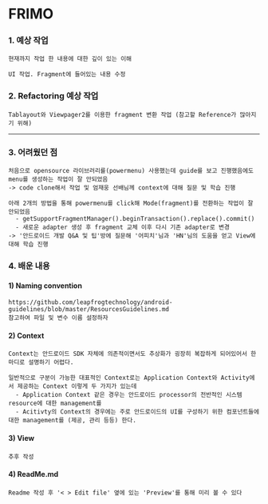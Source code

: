 # FRIMO

### 1. 예상 작업
    현재까지 작업 한 내용에 대한 깊이 있는 이해
    
    UI 작업. Fragment에 들어있는 내용 수정

### 2. Refactoring 예상 작업
    Tablayout와 Viewpager2를 이용한 fragment 변환 작업 (참고할 Reference가 많아지기 위해)

----------

### 3. 어려웠던 점
```
처음으로 opensource 라이브러리를(powermenu) 사용했는데 guide를 보고 진행했음에도 menu를 생성하는 작업이 잘 안되었음
-> code clone해서 작업 및 엄재웅 선배님께 context에 대해 질문 및 학습 진행

아래 2개의 방법을 통해 powermenu를 click해 Mode(fragment)를 전환하는 작업이 잘 안되었음
  - getSupportFragmentManager().beginTransaction().replace().commit()
  - 새로운 adapter 생성 후 fragment 교체 이후 다시 기존 adapter로 변경
-> '안드로이드 개발 Q&A 및 팁'방에 질문해 '어피치'님과 'HN'님의 도움을 얻고 View에 대해 학습 진행

```

### 4. 배운 내용
#### 1) Naming convention
    https://github.com/leapfrogtechnology/android-guidelines/blob/master/ResourcesGuidelines.md
    참고하여 파일 및 변수 이름 설정하자      

#### 2) Context
```
Context는 안드로이드 SDK 자체에 의존적이면서도 추상화가 굉장히 복잡하게 되어있어서 한마디로 설명하기 어렵다.

일반적으로 구분이 가능한 대표적인 Context로는 Application Context와 Activity에서 제공하는 Context 이렇게 두 가지가 있는데
  - Application Context 같은 경우는 안드로이드 processor의 전반적인 시스템 resource에 대한 management를
  - Acitivty의 Context의 경우에는 주로 안드로이드의 UI를 구성하기 위한 컴포넌트들에 대한 management를 (제공, 관리 등등) 한다.
```
    
#### 3) View
    추후 작성

#### 4) ReadMe.md
    Readme 작성 후 '< > Edit file' 옆에 있는 'Preview'를 통해 미리 볼 수 있다
